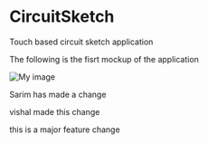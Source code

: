 CircuitSketch
=======

Touch based circuit sketch application

The following is the fisrt mockup of the application

![My image](https://github.com/nishantmehta/Sketchy/raw/master/img/mainscreen.jpg)


Sarim has made a change

vishal made this change

this is a major feature change